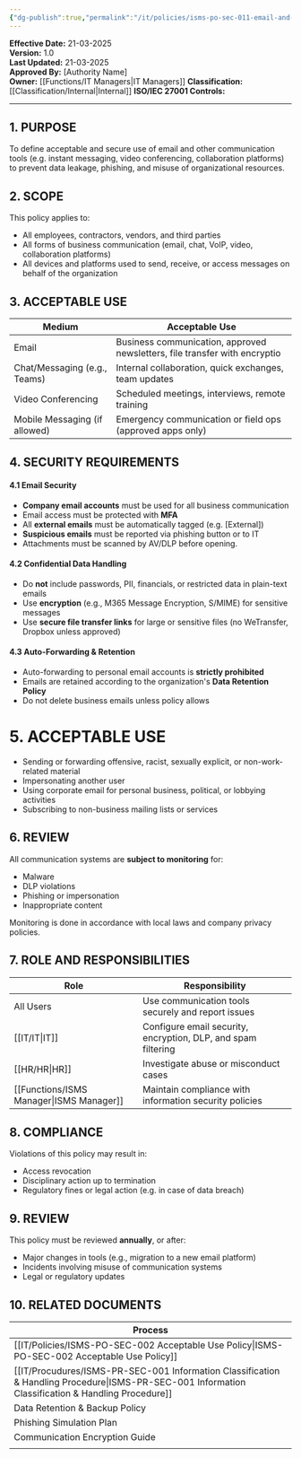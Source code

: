 ```yaml
---
{"dg-publish":true,"permalink":"/it/policies/isms-po-sec-011-email-and-communication-policy/","tags":["policy","email","communication"],"noteIcon":"default"}
---
```


 **Effective Date:** 21-03-2025  
**Version:** 1.0  
**Last Updated:** 21-03-2025  
**Approved By:** [Authority Name]  
**Owner:** [[Functions/IT Managers\|IT Managers]]
**Classification:** [[Classification/Internal\|Internal]]
**ISO/IEC 27001 Controls:** 

---
## **1. PURPOSE**  
To define acceptable and secure use of email and other communication tools (e.g. instant messaging, video conferencing, collaboration platforms) to prevent data leakage, phishing, and misuse of organizational resources.
## **2. SCOPE**
This policy applies to:
- All employees, contractors, vendors, and third parties
- All forms of business communication (email, chat, VoIP, video, collaboration platforms)
- All devices and platforms used to send, receive, or access messages on behalf of the organization
## **3. ACCEPTABLE USE**

| Medium                        | Acceptable Use                                                             |
| ----------------------------- | -------------------------------------------------------------------------- |
| Email                         | Business communication, approved newsletters, file transfer with encryptio |
| Chat/Messaging (e.g., Teams)  | Internal collaboration, quick exchanges, team updates                      |
| Video Conferencing            | Scheduled meetings, interviews, remote training                            |
| Mobile Messaging (if allowed) | Emergency communication or field ops (approved apps only)                  |
## **4. SECURITY REQUIREMENTS**
#### 4.1 Email Security
- **Company email accounts** must be used for all business communication
- Email access must be protected with **MFA**
- All **external emails** must be automatically tagged (e.g. [External])
- **Suspicious emails** must be reported via phishing button or to IT
- Attachments must be scanned by AV/DLP before opening.
#### 4.2 Confidential Data Handling
- Do **not** include passwords, PII, financials, or restricted data in plain-text emails
- Use **encryption** (e.g., M365 Message Encryption, S/MIME) for sensitive messages
- Use **secure file transfer links** for large or sensitive files (no WeTransfer, Dropbox unless approved)
#### 4.3 Auto-Forwarding & Retention
- Auto-forwarding to personal email accounts is **strictly prohibited**
- Emails are retained according to the organization's **Data Retention Policy**
- Do not delete business emails unless policy allows
# **5. ACCEPTABLE USE**
- Sending or forwarding offensive, racist, sexually explicit, or non-work-related material
- Impersonating another user
- Using corporate email for personal business, political, or lobbying activities
- Subscribing to non-business mailing lists or services
## **6. REVIEW**  
All communication systems are **subject to monitoring** for:
- Malware
- DLP violations
- Phishing or impersonation
- Inappropriate content

Monitoring is done in accordance with local laws and company privacy policies.
## **7. ROLE AND RESPONSIBILITIES**

| Role             | Responsibility                                                |
| ---------------- | ------------------------------------------------------------- |
| All Users        | Use communication tools securely and report issues            |
| [[IT/IT\|IT]]           | Configure email security, encryption, DLP, and spam filtering |
| [[HR/HR\|HR]]           | Investigate abuse or misconduct cases                         |
| [[Functions/ISMS Manager\|ISMS Manager]] | Maintain compliance with information security policies        |
## **8. COMPLIANCE**
Violations of this policy may result in:
- Access revocation
- Disciplinary action up to termination
- Regulatory fines or legal action (e.g. in case of data breach)
## **9. REVIEW**
This policy must be reviewed **annually**, or after:
- Major changes in tools (e.g., migration to a new email platform)
- Incidents involving misuse of communication systems
- Legal or regulatory updates
## **10. RELATED DOCUMENTS**

| Process                                                             |
| ------------------------------------------------------------------- |
| [[IT/Policies/ISMS-PO-SEC-002 Acceptable Use Policy\|ISMS-PO-SEC-002 Acceptable Use Policy]]                           |
| [[IT/Procudures/ISMS-PR-SEC-001 Information Classification & Handling Procedure\|ISMS-PR-SEC-001 Information Classification & Handling Procedure]] |
| Data Retention & Backup Policy                                      |
| Phishing Simulation Plan                                            |
| Communication Encryption Guide                                      |
|                                                                     |





